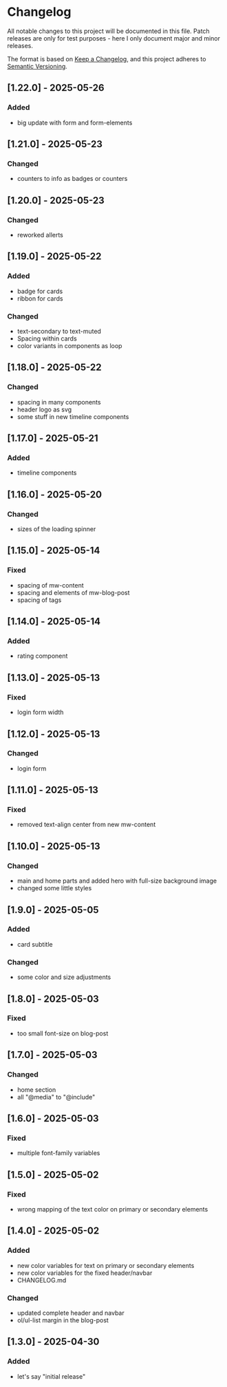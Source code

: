 # Changelog

All notable changes to this project will be documented in this file.
Patch releases are only for test purposes - here I only document major and minor releases.

The format is based on [Keep a Changelog](https://keepachangelog.com/en/1.1.0/),
and this project adheres to [Semantic Versioning](https://semver.org/spec/v2.0.0.html).

## [1.22.0] - 2025-05-26

### Added

- big update with form and form-elements

## [1.21.0] - 2025-05-23

### Changed

- counters to info as badges or counters

## [1.20.0] - 2025-05-23

### Changed

- reworked allerts

## [1.19.0] - 2025-05-22

### Added

- badge for cards
- ribbon for cards

### Changed

- text-secondary to text-muted
- Spacing within cards
- color variants in components as loop

## [1.18.0] - 2025-05-22

### Changed

- spacing in many components
- header logo as svg
- some stuff in new timeline components

## [1.17.0] - 2025-05-21

### Added

- timeline components

## [1.16.0] - 2025-05-20

### Changed

- sizes of the loading spinner

## [1.15.0] - 2025-05-14

### Fixed

- spacing of mw-content
- spacing and elements of mw-blog-post
- spacing of tags

## [1.14.0] - 2025-05-14

### Added

- rating component

## [1.13.0] - 2025-05-13

### Fixed

- login form width

## [1.12.0] - 2025-05-13

### Changed

- login form

## [1.11.0] - 2025-05-13

### Fixed

- removed text-align center from new mw-content

## [1.10.0] - 2025-05-13

### Changed

- main and home parts and added hero with full-size background image
- changed some little styles

## [1.9.0] - 2025-05-05

### Added

- card subtitle

### Changed

- some color and size adjustments

## [1.8.0] - 2025-05-03

### Fixed

- too small font-size on blog-post

## [1.7.0] - 2025-05-03

### Changed

- home section
- all "@media" to "@include"

## [1.6.0] - 2025-05-03

### Fixed

- multiple font-family variables

## [1.5.0] - 2025-05-02

### Fixed

- wrong mapping of the text color on primary or secondary elements

## [1.4.0] - 2025-05-02

### Added

- new color variables for text on primary or secondary elements
- new color variables for the fixed header/navbar
- CHANGELOG.md

### Changed

- updated complete header and navbar
- ol/ul-list margin in the blog-post

## [1.3.0] - 2025-04-30

### Added

- let's say "initial release"
